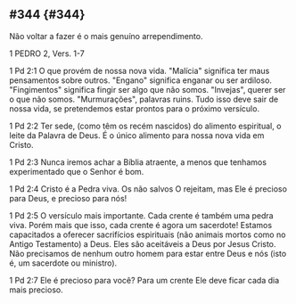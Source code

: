 ## #344 {#344}

Não voltar a fazer é o mais genuíno arrependimento.

1 PEDRO 2, Vers. 1-7

1 Pd 2:1 O que provém de nossa nova vida. &quot;Malícia&quot; significa ter maus pensamentos sobre outros. &quot;Engano&quot; significa enganar ou ser ardiloso. &quot;Fingimentos&quot; significa fingir ser algo que não somos. &quot;Invejas&quot;, querer ser o que não somos. &quot;Murmurações&quot;, palavras ruins. Tudo isso deve sair de nossa vida, se pretendemos estar prontos para o próximo versículo.

1 Pd 2:2 Ter sede, (como têm os recém nascidos) do alimento espiritual, o leite da Palavra de Deus. É o único alimento para nossa nova vida em Cristo.

1 Pd 2:3 Nunca iremos achar a Bíblia atraente, a menos que tenhamos experimentado que o Senhor é bom.

1 Pd 2:4 Cristo é a Pedra viva. Os não salvos O rejeitam, mas Ele é precioso para Deus, e precioso para nós!

1 Pd 2:5 O versículo mais importante. Cada crente é também uma pedra viva. Porém mais que isso, cada crente é agora um sacerdote! Estamos capacitados a oferecer sacrifícios espirituais (não animais mortos como no Antigo Testamento) a Deus. Eles são aceitáveis a Deus por Jesus Cristo. Não precisamos de nenhum outro homem para estar entre Deus e nós (isto é, um sacerdote ou ministro).

1 Pd 2:7 Ele é precioso para você? Para um crente Ele deve ficar cada dia mais precioso.